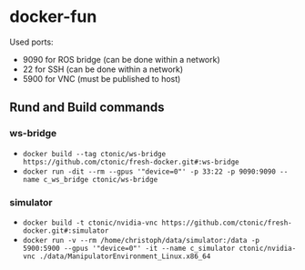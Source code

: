 # docker-fun

Used ports:
- 9090 for ROS bridge (can be done within a network)
- 22 for SSH (can be done within a network)
- 5900 for VNC (must be published to host)

## Rund and Build commands
### ws-bridge
- `docker build --tag ctonic/ws-bridge https://github.com/ctonic/fresh-docker.git#:ws-bridge`
- `docker run -dit --rm --gpus '"device=0"' -p 33:22 -p 9090:9090 --name c_ws_bridge ctonic/ws-bridge`

### simulator
- `docker build -t ctonic/nvidia-vnc https://github.com/ctonic/fresh-docker.git#:simulator`
- `docker run -v --rm /home/christoph/data/simulator:/data -p 5900:5900 --gpus '"device=0"' -it --name c_simulator ctonic/nvidia-vnc ./data/ManipulatorEnvironment_Linux.x86_64`
